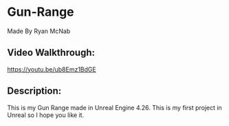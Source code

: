# Gun-Range
Made By Ryan McNab

## Video Walkthrough: ##
https://youtu.be/ub8Emz1BdGE

## Description: ##
This is my Gun Range made in Unreal Engine 4.26. This is my first project in Unreal so I hope you like it.
